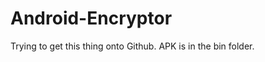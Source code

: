 Android-Encryptor
=================

Trying to get this thing onto Github.
APK is in the bin folder.
